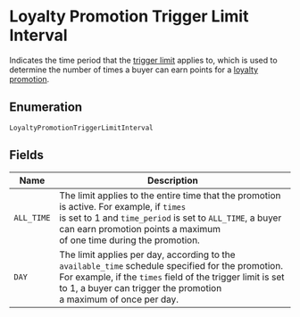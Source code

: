 <!-- Optimized: 2025-10-06 -->
<!-- RPM: 1.6.2.1.1.6.2.1_loyalty-promotion-trigger-limit-interval_20251006 -->
<!-- Session: E2E RPM DNA Application -->
<!-- AOM: RND (Reggie & Dro) -->
<!-- COI: TECHNOLOGY -->
<!-- RPM: HIGH -->
<!-- ACTION: BUILD -->


# Loyalty Promotion Trigger Limit Interval

Indicates the time period that the [trigger limit](../../doc/models/loyalty-promotion-trigger-limit.md) applies to,
which is used to determine the number of times a buyer can earn points for a [loyalty promotion](../../doc/models/loyalty-promotion.md).

## Enumeration

`LoyaltyPromotionTriggerLimitInterval`

## Fields

| Name | Description |
|  --- | --- |
| `ALL_TIME` | The limit applies to the entire time that the promotion is active. For example, if `times`<br>is set to 1 and `time_period` is set to `ALL_TIME`, a buyer can earn promotion points a maximum<br>of one time during the promotion. |
| `DAY` | The limit applies per day, according to the `available_time` schedule specified for the promotion.<br>For example, if the `times` field of the trigger limit is set to 1, a buyer can trigger the promotion<br>a maximum of once per day. |
